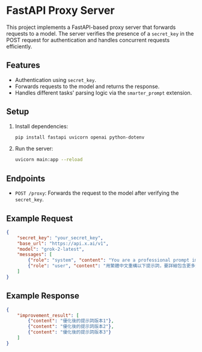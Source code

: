 # FastAPI Proxy Server

This project implements a FastAPI-based proxy server that forwards requests to a model. The server verifies the presence of a `secret_key` in the POST request for authentication and handles concurrent requests efficiently.

## Features
- Authentication using `secret_key`.
- Forwards requests to the model and returns the response.
- Handles different tasks' parsing logic via the `smarter_prompt` extension.

## Setup
1. Install dependencies:
    ```bash
    pip install fastapi uvicorn openai python-dotenv
    ```

2. Run the server:
    ```bash
    uvicorn main:app --reload
    ```

## Endpoints
- `POST /proxy`: Forwards the request to the model after verifying the `secret_key`.

## Example Request
```json
{
    "secret_key": "your_secret_key",
    "base_url": "https://api.x.ai/v1",
    "model": "grok-2-latest",
    "messages": [
        {"role": "system", "content": "You are a professional prompt improver, carefully analyze the text and improve it into JSON format."},
        {"role": "user", "content": "用繁體中文重構以下提示詞，要詳細包含更多資訊點，一次生成三個版本，只要給我優化內容不要其他多餘的說明: 跟老闆提議因為天氣冷應該要放假的請求"}
    ]
}
```

## Example Response
```json
{
    "improvement_result": [
        {"content": "優化後的提示詞版本1"},
        {"content": "優化後的提示詞版本2"},
        {"content": "優化後的提示詞版本3"}
    ]
}
```

